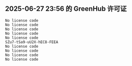 ## 2025-06-27 23:56 的 GreenHub 许可证
```
No license code
No license code
No license code
No license code
No license code
SZu7-tSa9-uU2X-hEC8-FEEA
No license code
No license code
No license code
No license code
```
